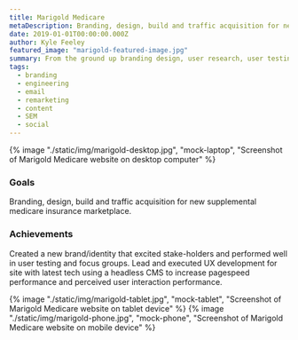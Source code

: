 ```yaml
---
title: Marigold Medicare
metaDescription: Branding, design, build and traffic acquisition for new supplemental medicare insurance marketplace.
date: 2019-01-01T00:00:00.000Z
author: Kyle Feeley
featured_image: "marigold-featured-image.jpg"
summary: From the ground up branding design, user research, user testing, development and traffic acquisition for a new supplemental medicare insurance marketplace brand.
tags:
  - branding
  - engineering
  - email
  - remarketing
  - content
  - SEM
  - social
---
```

{% image "./static/img/marigold-desktop.jpg", "mock-laptop", "Screenshot of Marigold Medicare website on desktop computer" %}

### Goals
Branding, design, build and traffic acquisition for new supplemental medicare insurance marketplace.

### Achievements
Created a new brand/identity that excited stake-holders and performed well in user testing and focus groups. Lead and executed UX development for site with latest tech using a headless CMS to increase pagespeed performance and perceived user interaction performance. 

<div class="mocks-tablet-mobile">
 {% image "./static/img/marigold-tablet.jpg", "mock-tablet", "Screenshot of Marigold Medicare website on tablet device" %}
 {% image "./static/img/marigold-phone.jpg", "mock-phone", "Screenshot of Marigold Medicare website on mobile device" %}
 </div>
